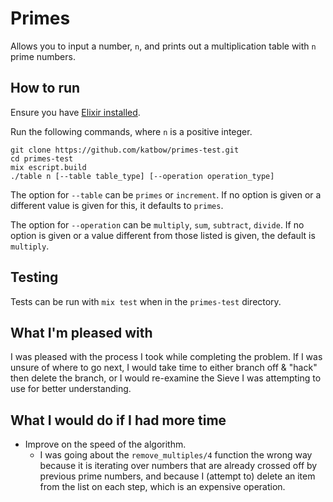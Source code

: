 # Primes

Allows you to input a number, `n`, and prints out a multiplication table with
`n` prime numbers.

## How to run

Ensure you have [Elixir installed](http://elixir-lang.github.io/install.html).

Run the following commands, where `n` is a positive integer.

```
git clone https://github.com/katbow/primes-test.git
cd primes-test
mix escript.build
./table n [--table table_type] [--operation operation_type]
```

The option for `--table` can be `primes` or `increment`. If no option is given or
a different value is given for this, it defaults to `primes`.

The option for `--operation` can be `multiply`, `sum`, `subtract`, `divide`. If
no option is given or a value different from those listed is given, the default
is `multiply`.

## Testing

Tests can be run with `mix test` when in the `primes-test` directory.

## What I'm pleased with

I was pleased with the process I took while completing the problem. If I was
unsure of where to go next, I would take time to either branch off & "hack"
then delete the branch, or I would re-examine the Sieve I was attempting to
use for better understanding.

## What I would do if I had more time

* Improve on the speed of the algorithm.
  * I was going about the `remove_multiples/4` function the wrong way because
  it is iterating over numbers that are already crossed off by previous prime
  numbers, and because I (attempt to) delete an item from the list on each step,
  which is an expensive operation.
